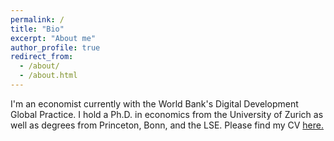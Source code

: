 ```yaml
---
permalink: /
title: "Bio"
excerpt: "About me"
author_profile: true
redirect_from: 
  - /about/
  - /about.html
---
```


I'm an economist currently with the World Bank's Digital Development Global Practice. I hold a Ph.D. in economics from the University of Zurich as well as degrees from Princeton, Bonn, and the LSE. Please find my CV [here.](http://hanschristianboy.github.io/files/cv.pdf) 